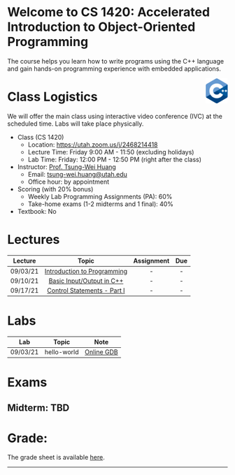 # Welcome to CS 1420: Accelerated Introduction to Object-Oriented Programming

The course helps you learn how to write programs using the C++ language and gain hands-on programming experience with embedded applications.

<img align="right" width="10%" src="images/course-image.png">

# Class Logistics

We will offer the main class using interactive video conference (IVC) at the scheduled time. Labs will take place physically.

+ Class (CS 1420)
  + Location: https://utah.zoom.us/j/2468214418
  + Lecture Time: Friday 9:00 AM - 11:50 (excluding holidays)
  + Lab Time: Friday: 12:00 PM - 12:50 PM (right after the class)
+ Instructor: [Prof. Tsung-Wei Huang][Tsung-Wei Huang]
  + Email: tsung-wei.huang@utah.edu
  + Office hour: by appointment
+ Scoring (with 20% bonus)
  + Weekly Lab Programming Assignments (PA): 60%
  + Take-home exams (1-2 midterms and 1 final): 40%
+ Textbook: No

# Lectures

| Lecture  | Topic | Assignment | Due | 
| :-:      | :-:   | :-:        | :-: |
| 09/03/21 | [Introduction to Programming](slides/lecture1.pdf) | - | - |
| 09/10/21 | [Basic Input/Output in C++](slides/lecture2.pdf) | - | - |
| 09/17/21 | [Control Statements - Part I](slides/lecture3.pdf) | - | - |

# Labs

| Lab      | Topic  | Note |
| :-:      | :-:    | :-:  |
| 09/03/21 | hello-world | [Online GDB](https://www.onlinegdb.com/) |

# Exams

## Midterm: TBD

# Grade: 

The grade sheet is available [here](https://docs.google.com/spreadsheets/d/1-UcFXgP9A3SDcwU_f5XxV68YFjVbHQeYIMI3m8mGtkI/edit#gid=0).


---

[Tsung-Wei Huang]:    https://tsung-wei-huang.github.io/

